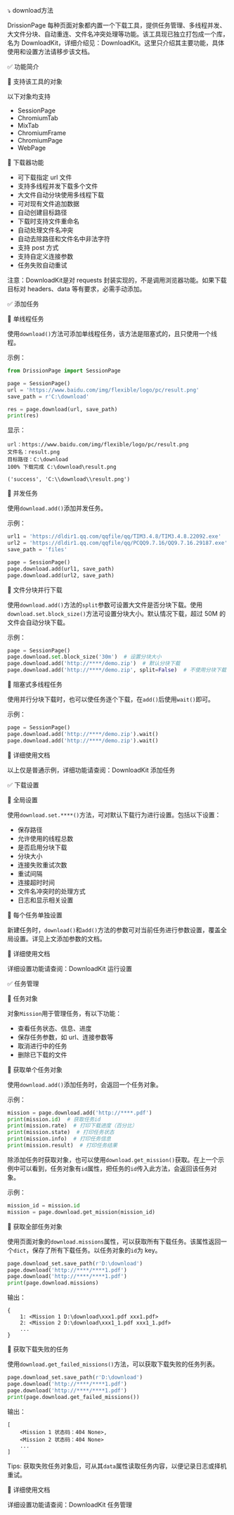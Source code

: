 ⤵️ download方法

DrissionPage 每种页面对象都内置一个下载工具，提供任务管理、多线程并发、大文件分块、自动重连、文件名冲突处理等功能。该工具现已独立打包成一个库，名为 DownloadKit，详细介绍见：DownloadKit。这里只介绍其主要功能，具体使用和设置方法请移步该文档。

✅️️ 功能简介

📌 支持该工具的对象

以下对象均支持

* SessionPage
* ChromiumTab
* MixTab
* ChromiumFrame
* ChromiumPage
* WebPage

📌 下载器功能

* 可下载指定 url 文件
* 支持多线程并发下载多个文件
* 大文件自动分块使用多线程下载
* 可对现有文件追加数据
* 自动创建目标路径
* 下载时支持文件重命名
* 自动处理文件名冲突
* 自动去除路径和文件名中非法字符
* 支持 post 方式
* 支持自定义连接参数
* 任务失败自动重试

注意：DownloadKit是对 requests 封装实现的，不是调用浏览器功能。如果下载目标对 headers、data 等有要求，必需手动添加。

✅️️ 添加任务

📌 单线程任务

使用`download()`方法可添加单线程任务，该方法是阻塞式的，且只使用一个线程。

示例：

```python
from DrissionPage import SessionPage

page = SessionPage()
url = 'https://www.baidu.com/img/flexible/logo/pc/result.png'
save_path = r'C:\download'

res = page.download(url, save_path)
print(res)
```

显示：

```
url：https://www.baidu.com/img/flexible/logo/pc/result.png
文件名：result.png
目标路径：C:\download
100% 下载完成 C:\download\result.png

('success', 'C:\\download\\result.png')
```

📌 并发任务

使用`download.add()`添加并发任务。

示例：

```python
url1 = 'https://dldir1.qq.com/qqfile/qq/TIM3.4.8/TIM3.4.8.22092.exe'
url2 = 'https://dldir1.qq.com/qqfile/qq/PCQQ9.7.16/QQ9.7.16.29187.exe'
save_path = 'files'

page = SessionPage()
page.download.add(url1, save_path)
page.download.add(url2, save_path)
```

📌 文件分块并行下载

使用`download.add()`方法的`split`参数可设置大文件是否分块下载。使用`download.set.block_size()`方法可设置分块大小。默认情况下载，超过 50M 的文件会自动分块下载。

示例：

```python
page = SessionPage()
page.download.set.block_size('30m')  # 设置分块大小
page.download.add('http://****/demo.zip')  # 默认分块下载
page.download.add('http://****/demo.zip', split=False)  # 不使用分块下载
```

📌 阻塞式多线程任务

使用并行分块下载时，也可以使任务逐个下载，在`add()`后使用`wait()`即可。

示例：

```python
page = SessionPage()
page.download.add('http://****/demo.zip').wait()
page.download.add('http://****/demo.zip').wait()
```

📌 详细使用文档

以上仅是普通示例，详细功能请查阅：DownloadKit 添加任务

✅️️ 下载设置

📌 全局设置

使用`download.set.****()`方法，可对默认下载行为进行设置。包括以下设置：

* 保存路径
* 允许使用的线程总数
* 是否启用分块下载
* 分块大小
* 连接失败重试次数
* 重试间隔
* 连接超时时间
* 文件名冲突时的处理方式
* 日志和显示相关设置

📌 每个任务单独设置

新建任务时，`download()`和`add()`方法的参数可对当前任务进行参数设置，覆盖全局设置。详见上文添加参数的文档。

📌 详细使用文档

详细设置功能请查阅：DownloadKit 运行设置

✅️️ 任务管理

📌 任务对象

对象`Mission`用于管理任务，有以下功能：

* 查看任务状态、信息、进度
* 保存任务参数，如 url、连接参数等
* 取消进行中的任务
* 删除已下载的文件

📌 获取单个任务对象

使用`download.add()`添加任务时，会返回一个任务对象。

示例：

```python
mission = page.download.add('http://****.pdf')
print(mission.id)  # 获取任务id
print(mission.rate)  # 打印下载进度（百分比）
print(mission.state)  # 打印任务状态
print(mission.info)  # 打印任务信息
print(mission.result)  # 打印任务结果
```

除添加任务时获取对象，也可以使用`download.get_mission()`获取。在上一个示例中可以看到，任务对象有`id`属性，把任务的`id`传入此方法，会返回该任务对象。

示例：

```python
mission_id = mission.id
mission = page.download.get_mission(mission_id)
```

📌 获取全部任务对象

使用页面对象的`download.missions`属性，可以获取所有下载任务。该属性返回一个`dict`，保存了所有下载任务。以任务对象的`id`为 key。

```python
page.download_set.save_path(r'D:\download')
page.download('http://****/****1.pdf')
page.download('http://****/****1.pdf')
print(page.download.missions)
```

输出：

```
{
    1: <Mission 1 D:\download\xxx1.pdf xxx1.pdf>
    2: <Mission 2 D:\download\xxx1_1.pdf xxx1_1.pdf>
    ...
}
```

📌 获取下载失败的任务

使用`download.get_failed_missions()`方法，可以获取下载失败的任务列表。

```python
page.download_set.save_path(r'D:\download')
page.download('http://****/****1.pdf')
page.download('http://****/****1.pdf')
print(page.download.get_failed_missions())
```

输出：

```
[
    <Mission 1 状态码：404 None>,
    <Mission 2 状态码：404 None>
    ...
]
```

Tips: 获取失败任务对象后，可从其`data`属性读取任务内容，以便记录日志或择机重试。

📌 详细使用文档

详细设置功能请查阅：DownloadKit 任务管理
```